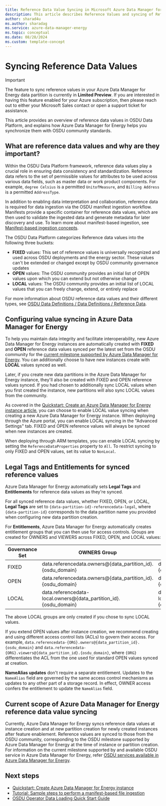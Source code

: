 ```yaml
---
title: Reference Data Value Syncing in Microsoft Azure Data Manager for Energy
description: This article describes Reference Values and syncing of Reference Values with Azure Data Manager for Energy data partitions.
author: sharad4u
ms.author: sharadag
ms.service: azure-data-manager-energy
ms.topic: conceptual
ms.date: 08/28/2024
ms.custom: template-concept
---
```


# Syncing Reference Data Values

> [!IMPORTANT]
> The feature to sync reference values in your Azure Data Manager for Energy data partition is currently in **Limited Preview**. If you are interested in having this feature enabled for your Azure subscription, then please reach out to either your Microsoft Sales contact or open a support ticket for assistance.
>

This article provides an overview of reference data values in OSDU Data Platform, and explains how Azure Data Manager for Energy helps you synchronize them with OSDU community standards. 

## What are reference data values and why are they important?

Within the OSDU Data Platform framework, reference data values play a crucial role in ensuring data consistency and standardization. Reference data refers to the set of permissible values for attributes to be used across various data fields, such as master data or work product components. For example, `degree Celsius` is a permitted `UnitofMeasure`, and `Billing Address` is a permitted `AddressType`.

In addition to enabling data interpretation and collaboration, reference data is required for data ingestion via the OSDU manifest ingestion workflow. Manifests provide a specific container for reference data values, which are then used to validate the ingested data and generate metadata for later discovery and use. To learn more about manifest-based ingestion, see [Manifest-based ingestion concepts](concepts-manifest-ingestion.md). 

The OSDU Data Platform categorizes Reference data values into the following three buckets:
* **FIXED** values: This set of reference values is universally recognized and used across OSDU deployments and the energy sector. These values can't be extended or changed except by OSDU community governance updates
* **OPEN** values: The OSDU community provides an initial list of OPEN values upon which you can extend but not otherwise change
* **LOCAL** values: The OSDU community provides an initial list of LOCAL values that you can freely change, extend, or entirely replace

For more information about OSDU reference data values and their different types, see [OSDU Data Definitions / Data Definitions / Reference Data](https://community.opengroup.org/osdu/data/data-definitions/-/blob/master/Guides/Chapters/02-GroupType.md#22-reference-data).

## Configuring value syncing in Azure Data Manager for Energy

To help you maintain data integrity and facilitate interoperability, new Azure Data Manager for Energy instances are automatically created with **FIXED** and **OPEN** reference data values synced per the latest set from the OSDU community for the [current milestone supported by Azure Data Manager for Energy](osdu-services-on-adme.md). You can additionally choose to have new instances create with **LOCAL** values synced as well.

Later, if you create new data partitions in the Azure Data Manager for Energy instance, they'll also be created with FIXED and OPEN reference values synced. If you had chosen to additionally sync LOCAL values when you first created the instance, new partitions will also sync LOCAL values from the community.

As covered in the [Quickstart: Create an Azure Data Manager for Energy instance article](quickstart-create-microsoft-energy-data-services-instance.md), you can choose to enable LOCAL value syncing when creating a new Azure Data Manager for Energy instance. When deploying through the Azure portal, you can enable LOCAL syncing in the "Advanced Settings" tab. FIXED and OPEN reference values will always be synced when new instances are created.

When deploying through ARM templates, you can enable LOCAL syncing by setting the `ReferenceDataProperties` property to `All`. To restrict syncing to only FIXED and OPEN values, set its value to `NonLocal`.

## Legal Tags and Entitlements for synced reference values
Azure Data Manager for Energy automatically sets **Legal Tags** and **Entitlements** for reference data values as they're synced.

For all synced reference data values, whether FIXED, OPEN, or LOCAL, **Legal Tags** are set to `{data-partition-id}-referencedata-legal`, where `{data-partition-id}` corresponds to the data partition name you provided when configuring new data partition creation. 

For **Entitlements**, Azure Data Manager for Energy automatically creates entitlement groups that you can then use for access controls. Groups are created for OWNERS and VIEWERS across FIXED, OPEN, and LOCAL values:

| Governance Set | OWNERS Group | VIEWERS Group |
| --- | --- | --- |
| FIXED | data.referencedata.owners@{data_partition_id}.{osdu_domain} | data.referencedata.viewers@{data_partition_id}.{osdu_domain} |
| OPEN | data.referencedata.owners@{data_partition_id}.{osdu_domain} | data.referencedata.viewers@{data_partition_id}.{osdu_domain} |
| LOCAL | data.referencedata-local.owners@{data_partition_id}.{osdu_domain} | data.referencedata-local.viewers@{data_partition_id}.{osdu_domain} |

The above LOCAL groups are only created if you chose to sync LOCAL values.

If you extend OPEN values after instance creation, we recommend creating and using different access control  lists (ACLs) to govern their access. For example, `data.referencedata-{ORG}.owners@{data_partition_id}.{osdu_domain}` and `data.referencedata-{ORG}.viewers@{data_partition_id}.{osdu_domain}`, where `{ORG}` differentiates the ACL from the one used for standard OPEN values synced at creation.

**NameAlias updates** don't require a separate entitlement. Updates to the `NameAlias` field are governed by the same access control mechanisms as updates to any other part of a storage record. In effect, OWNER access confers the entitlement to update the `NameAlias` field.

## Current scope of Azure Data Manager for Energy reference data value syncing
Currently, Azure Data Manager for Energy syncs reference data values at instance creation and at new partition creation for newly created instances after feature enablement. Reference values are synced to those from the OSDU community, corresponding to the OSDU milestone supported by Azure Data Manager for Energy at the time of instance or partition creation. For information on the current milestone supported by and available OSDU service in Azure Data Manager for Energy, refer [OSDU services available in Azure Data Manager for Energy](osdu-services-on-adme.md).

## Next steps
- [Quickstart: Create Azure Data Manager for Energy instance](quickstart-create-microsoft-energy-data-services-instance.md)
- [Tutorial: Sample steps to perform a manifest-based file ingestion](tutorial-manifest-ingestion.md)
- [OSDU Operator Data Loading Quick Start Guide](https://community.opengroup.org/groups/osdu/platform/data-flow/data-loading/-/wikis/home#osdu-operator-data-loading-quick-start-guide)
